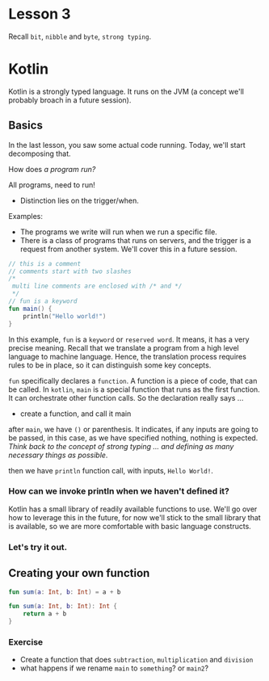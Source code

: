 # Lesson 3

Recall `bit`, `nibble` and `byte`, `strong typing`.

# Kotlin

Kotlin is a strongly typed language. It runs on the JVM (a concept we'll probably broach in a future session).

## Basics

In the last lesson, you saw some actual code running. Today, we'll start decomposing that.

How does _a program run?_

All programs, need to run!

- Distinction lies on the trigger/when.

Examples:

- The programs we write will run when we run a specific file.
- There is a class of programs that runs on servers, and the trigger is a request from another system. We'll cover
  this in a future session.

```kotlin
// this is a comment
// comments start with two slashes
/*
 multi line comments are enclosed with /* and */
 */
// fun is a keyword
fun main() {
    println("Hello world!")
}
```

In this example, `fun` is a `keyword` or `reserved word`. It means, it has a very precise meaning. Recall that we
translate a program from a high level language to machine language. Hence, the translation process requires rules to
be in place, so it can distinguish some key concepts.

`fun` specifically declares a `function`. A function is a piece of code, that can be called. In `kotlin`, `main` is
a special function that runs as the first function. It can orchestrate other function calls. So the declaration
really says ...

- create a function, and call it main

after `main`, we have `()` or parenthesis. It indicates, if any inputs are going to be passed, in this case, as we
have specified nothing, nothing is expected. _Think back to the concept of strong typing ... and defining as many
necessary things as possible_.

then we have `println` function call, with inputs, `Hello World!`.

### How can we invoke println when we haven't defined it?

Kotlin has a small library of readily available functions to use. We'll go over how to leverage this in the future, for
now we'll stick to the small library that is available, so we are more comfortable with basic language constructs.

### Let's try it out.

## Creating your own function

```kotlin
fun sum(a: Int, b: Int) = a + b

fun sum(a: Int, b: Int): Int {
    return a + b
}
```

### Exercise

- Create a function that does `subtraction`, `multiplication` and `division`
- what happens if we rename `main` to `something`? or `main2`?

